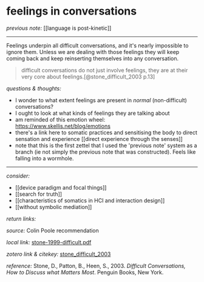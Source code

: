 # feelings in conversations

_previous note:_  [[language is post-kinetic]]

---

Feelings underpin all difficult conversations, and it's nearly impossible to ignore them. Unless we are dealing with those feelings they will keep coming back and keep reinserting themselves into any conversation.

>difficult conversations do not just involve feelings, they are at their very core about feelings.[@stone_difficult_2003 p.13]

_questions & thoughts:_

- I wonder to what extent feelings are present in _normal_ (non-difficult) conversations?
- I ought to look at what kinds of feelings they are talking about
- am reminded of this emotion wheel: <https://www.skellis.net/blog/emotions>
- there's a link here to somatic practices and sensitising the body to direct sensation and experience [[direct experience through the senses]]
- note that this is the first zettel that I used the 'previous note' system as a branch (ie not simply the previous note that was constructed). Feels like falling into a wormhole.

--- 

_consider:_ 

- [[device paradigm and focal things]]
- [[search for truth]]
- [[characteristics of somatics in HCI and interaction design]]
- [[without symbolic mediation]]


_return links:_

_source:_ Colin Poole recommendation    

_local link:_ [stone-1999-difficult.pdf](hook://file/l79D7GZSv?p=RHJvcGJveC9iaWJsaW9ncmFwaHkgcGRmcw==&n=stone-1999-difficult.pdf)  

_zotero link & citekey:_ [stone_difficult_2003](zotero://select/items/1_M2SCMPA8) 

_reference:_ Stone, D., Patton, B., Heen, S., 2003. _Difficult Conversations, How to Discuss what Matters Most_. Penguin Books, New York.



